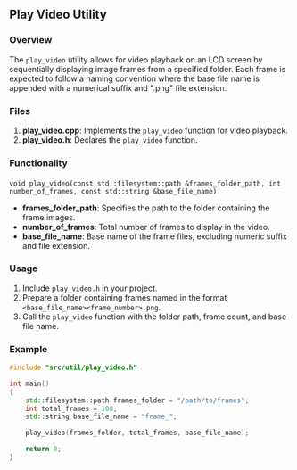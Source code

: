 ## Play Video Utility

### Overview

The `play_video` utility allows for video playback on an LCD screen by sequentially displaying image frames from a
specified folder. Each frame is expected to follow a naming convention where the base file name is appended with a
numerical suffix and ".png" file extension.

### Files

1. **play_video.cpp**: Implements the `play_video` function for video playback.
2. **play_video.h**: Declares the `play_video` function.

### Functionality

####
`void play_video(const std::filesystem::path &frames_folder_path, int number_of_frames, const std::string &base_file_name)`

- **frames_folder_path**: Specifies the path to the folder containing the frame images.
- **number_of_frames**: Total number of frames to display in the video.
- **base_file_name**: Base name of the frame files, excluding numeric suffix and file extension.

### Usage

1. Include `play_video.h` in your project.
2. Prepare a folder containing frames named in the format `<base_file_name><frame_number>.png`.
3. Call the `play_video` function with the folder path, frame count, and base file name.

### Example

```cpp
#include "src/util/play_video.h"

int main()
{
    std::filesystem::path frames_folder = "/path/to/frames";
    int total_frames = 100;
    std::string base_file_name = "frame_";

    play_video(frames_folder, total_frames, base_file_name);

    return 0;
}
```